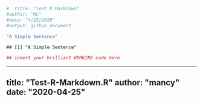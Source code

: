 

```r
#  title: "Test R Markdown"
#author: "ML"
#date: "4/25/2020"
#output: github_document
```


```r
"A Simple Sentence"
```

```
## [1] "A Simple Sentence"
```

```r
## insert your brilliant WORKING code here
```


---
title: "Test-R-Markdown.R"
author: "mancy"
date: "2020-04-25"
---

